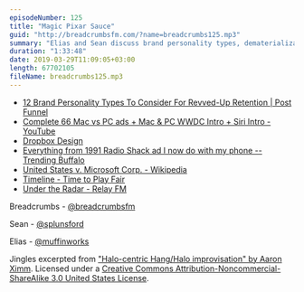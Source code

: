 ```yaml
---
episodeNumber: 125
title: "Magic Pixar Sauce"
guid: "http://breadcrumbsfm.com/?name=breadcrumbs125.mp3"
summary: "Elias and Sean discuss brand personality types, dematerialization, and the Apple services event."
duration: "1:33:48"
date: 2019-03-29T11:09:05+03:00
length: 67702105
fileName: breadcrumbs125.mp3
---
```


- [12 Brand Personality Types To Consider For Revved-Up Retention | Post Funnel](https://postfunnel.com/12-brand-personality-types-consider-revved-retention/)
- [Complete 66 Mac vs PC ads + Mac & PC WWDC Intro + Siri Intro - YouTube](https://www.youtube.com/watch?v=0eEG5LVXdKo)
- [Dropbox Design](https://dropbox.design/)
- [Everything from 1991 Radio Shack ad I now do with my phone -- Trending Buffalo](http://www.trendingbuffalo.com/life/uncle-steves-buffalo/everything-from-1991-radio-shack-ad-now/)
- [United States v. Microsoft Corp. - Wikipedia](https://en.wikipedia.org/wiki/United_States_v._Microsoft_Corp.)
- [Timeline - Time to Play Fair](https://www.timetoplayfair.com/timeline/)
- [Under the Radar - Relay FM](https://www.relay.fm/radar)

Breadcrumbs - [@breadcrumbsfm](https://twitter.com/breadcrumbsfm)

Sean - [@splunsford](https://twitter.com/splunsford)

Elias - [@muffinworks](https://twitter.com/muffinworks)

Jingles excerpted from ["Halo-centric Hang/Halo improvisation" by Aaron Ximm](http://freemusicarchive.org/music/aaron_ximm/handpans_and_the_hang/). Licensed under a [Creative Commons Attribution-Noncommercial-ShareAlike 3.0 United States License](http://creativecommons.org/licenses/by-nc-sa/3.0/us/).
